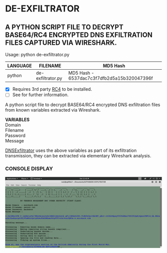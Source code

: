 # DE-EXFILTRATOR
## A PYTHON SCRIPT FILE TO DECRYPT BASE64/RC4 ENCRYPTED DNS EXFILTRATION FILES CAPTURED VIA WIRESHARK.

Usage: python de-exfiltrator.py

| LANGUAGE | FILENAME          | MD5 Hash                                    |
|------    |------             | -------                                     |
| python   | de-exfiltrator.py | MD5 Hash - 6537dac7c3f7dfb2d5a15b320047396f |

- [x] Requires 3rd party [RC4](https://pypi.org/project/arc4/) to be installed.
- [ ] See  for further information.

A python script file to decrypt BASE64/RC4 encrypted DNS exfiltration files from known variables extracted via Wireshark.

__VARIABLES__ </br>
Domain </br>
Filename </br>
Password </br>
Message </br>

[DNSExfiltrator](https://github.com/Arno0x/DNSExfiltrator) uses the above variables as part of its exfiltration transmission, they can be extracted via elementary Wireshark analysis.

### CONSOLE DISPLAY
![Screenshot](picture1.png)
